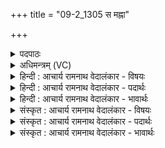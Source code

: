 +++
title = "09-2_1305 स मह्ना"

+++
<details><summary>पदपाठः</summary>

सः। म꣣ह्ना꣢। वि꣡श्वा꣢। दु꣣रिता꣡नि꣢। दुः꣣। इता꣡नि꣢। सा꣣ह्वा꣢न्। अ꣣ग्निः꣢। स्त꣣वे। द꣡मे꣢꣯। आ। जा꣣त꣡वे꣢दाः। जा꣣त꣢। वे꣣दाः। सः꣢। नः꣣। रक्षिषत्। दुरिता꣢त्। दुः꣣। इता꣢त्। अ꣣वद्या꣢त्। अ꣣स्मा꣢न्। गृ꣣णतः꣢। उ꣣त꣢। नः꣣। म꣡घो꣢नः। १३०५।
</details>

<details><summary>अधिमन्त्रम् (VC)</summary>

- अग्निः
- वसिष्ठो मैत्रावरुणिः
- त्रिष्टुप्
- धैवतः
</details>

<details><summary>हिन्दी : आचार्य रामनाथ वेदालंकार - विषयः</summary>

अगले मन्त्र में यह कहा गया है कि परमेश्वर हमें किस तरह उपकृत करे।
</details>

<details><summary>हिन्दी : आचार्य रामनाथ वेदालंकार - पदार्थः</summary>

पदार्थान्वय -  (मह्ना) महिमा से (विश्वा) सब (दुरितानि) पाप,दुःख,दुर्गुण,दुर्व्यसन आदियों को (साह्वान्) नष्ट कर देनेवाला, (जातवेदाः) सर्वज्ञ और सर्वान्तर्यामी (अग्निः) अग्रणायक परमेश्वर (दमे) अन्तरात्मा-रूप घर में (आ स्तवे) प्रतिष्ठा पाता है। (सः) वह परमेश्वर (नः) हमें (अवद्यात्) निन्दनीय (दुरितात्) पाप से (रक्षिषत्) बचाये। (गृणतः) अर्चना करनेवाले (अस्मान्) हम स्तोताओं को (उत्) और (नः) हमारे (मघोनः) धनिक पुत्र,पौत्र,पत्नी आदि की (रक्षिषत्) रक्षा करे ॥२॥
</details>

<details><summary>हिन्दी : आचार्य रामनाथ वेदालंकार - भावार्थः</summary>

भावार्थ -  परमात्मा को ध्याकर,उससे शुभ प्रेरणा पाकर हम और हमारे सम्बन्धी जन सब दुर्गुण,दुर्व्यसन,दुःख आदि को दूर कर देवें ॥२॥
</details>

<details><summary>संस्कृत : आचार्य रामनाथ वेदालंकार - विषयः</summary>

अथ परमेश्वरोऽस्मान् कथमुपकुर्यादित्याह।
</details>

<details><summary>संस्कृत : आचार्य रामनाथ वेदालंकार - पदार्थः</summary>

पदार्थान्वय -  (मह्ना) महिम्ना (विश्वा) विश्वानि (दुरितानि) पापदुःखदुर्गुणदुर्व्यसनादीनि (साह्वान्) अभिभूतवान्।[सहतेः लिटः क्वसौ ‘दाश्वान्साह्वान्मीढ्वांश्च। अ० ६।१।१२’ इत्यनेन परस्मैपदमुपधादीर्घत्वमद्विर्वचनमनिट्त्वं च निपात्यते।] (जातवेदाः) सर्वज्ञः सर्वान्तर्यामी च (अग्निः) अग्रनायकः परमेश्वरः (दमे) अन्तरात्मरूपे गृहे।[दम इति गृहनाम। निघं० ३।४।] (आ स्तवे) आ स्तूयते। (सः) परमेश्वरः (नः) अस्मान् (अवद्यात्) गर्ह्यात्।[अवद्यपण्यवर्या गर्ह्यपणितव्यानिरोधेषु। अ० ३।१।१०१ इति गर्ह्यार्थे निपातनम्।] (दुरितात्) पापात् (रक्षिषत्) रक्षतु।[रक्षतेर्लेटि रूपम्।] (गृणतः) अर्चतः।[गृणातिः अर्चतिकर्मा। निघं० ३।१४।] (अस्मान्) स्तोतॄन्(उत)अपि च (नः) अस्माकम् (मघोनः) धनिकान् पुत्रपौत्रकलत्रादीन् (रक्षिषत्) रक्षतु ॥२॥२
</details>

<details><summary>संस्कृत : आचार्य रामनाथ वेदालंकार - भावार्थः</summary>

भावार्थ -  परमात्मानं ध्यात्वा ततः सत्प्रेरणां प्राप्य वयमस्माकं सम्बन्धिनश्च सर्वाणि दुर्गुणदुर्व्यसनदुःखादीनि दूरीकुर्याम ॥२॥
</details>